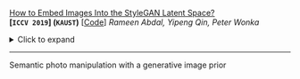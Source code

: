 <span id="image2styleGAN"></span>
[How to Embed Images Into the StyleGAN Latent Space?](https://arxiv.org/pdf/1904.03189.pdf)  
**[`ICCV 2019`] (`KAUST`)**	[[Code](https://github.com/NVlabs/stylegan)]
*Rameen Abdal, Yipeng Qin, Peter Wonka*

<details><summary>Click to expand</summary><p>

> **Summary**

They propose an embedding algorithm to map a given image into the latent space of StyleGAN pre-trained on the FFHQ dataset. This embedding enables semantic image editing operations that can be applied to existing photographs. They show results for *image morphing*, *style transfer*, and *expression transfer*.

> **Details**

<div align="center">
	<img src="https://raw.githubusercontent.com/yzy1996/Image-Hosting/master/20210110163352.png" width="500" />
</div>

</p></details>

---



Semantic photo manipulation with a generative image prior



